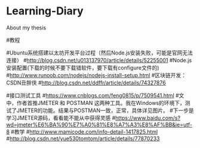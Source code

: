 # Learning-Diary
About my thesis


#教程

#Ubuntu系统搭建以太坊开发平台过程（然后Node.js安装失败，可能是官网无法连接）
#http://blog.csdn.net/u013137970/article/details/52255001
#Node.js安装配置(下载的时候不要下载错软件，要下载有configure文件的)
#http://www.runoob.com/nodejs/nodejs-install-setup.html
#区块链开发：CSDN丑胖侠
#http://blog.csdn.net/ddffr/article/details/74327876

#接口测试工具
#https://www.cnblogs.com/feng0815/p/7509541.html
#文中，作者首推JMETER 和 POSTMAN 这两种工具。我在Windows的环境下，测试了JMETER的功能。结果与POSTMAN一致，正常，具体详见图片。
#下一步是学习JMETER源码，看看能不能从中获得灵感
#https://www.baidu.com/s?wd=jmeter%E6%BA%90%E7%A0%81%E8%A7%A3%E8%AF%BB&ie=utf-8
#教学
#http://www.mamicode.com/info-detail-1417825.html
#http://blog.csdn.net/yue530tomtom/article/details/77870233
